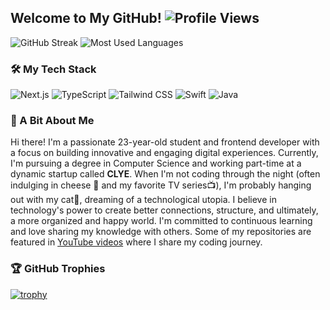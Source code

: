 ## Welcome to My GitHub! ![Profile Views](https://komarev.com/ghpvc/?username=AnnaH00k&color=blueviolet&style=flat-square)
![GitHub Streak](https://github-readme-streak-stats.herokuapp.com/?user=AnnaH00k&theme=radical) ![Most Used Languages](https://github-readme-stats.vercel.app/api/top-langs/?username=AnnaH00k&layout=compact&theme=radical)

### 🛠️ My Tech Stack
![Next.js](https://img.shields.io/badge/Next.js-000000?style=for-the-badge&logo=nextdotjs&logoColor=white)
![TypeScript](https://img.shields.io/badge/TypeScript-007ACC?style=for-the-badge&logo=typescript&logoColor=white)
![Tailwind CSS](https://img.shields.io/badge/TailwindCSS-38B2AC?style=for-the-badge&logo=tailwind-css&logoColor=white)
![Swift](https://img.shields.io/badge/Swift-FA7343?style=for-the-badge&logo=swift&logoColor=white)
![Java](https://img.shields.io/badge/Java-007396?style=for-the-badge&logo=java&logoColor=white)

### 🎉 A Bit About Me
Hi there! I'm a passionate 23-year-old student and frontend developer with a focus on building innovative and engaging digital experiences. Currently, I'm pursuing a degree in Computer Science and working part-time at a dynamic startup called **CLYE**.
When I'm not coding through the night (often indulging in cheese 🧀 and my favorite TV series📺), I'm probably hanging out with my cat🐄, dreaming of a technological utopia. I believe in technology's power to create better connections, structure, and ultimately, a more organized and happy world.
I'm committed to continuous learning and love sharing my knowledge with others. Some of my repositories are featured in [YouTube videos](https://www.youtube.com/@hooked0nTech) where I share my coding journey.


### 🏆 GitHub Trophies
[![trophy](https://github-profile-trophy.vercel.app/?username=AnnaH00k&theme=onedark)](https://github.com/ryo-ma/github-profile-trophy)







